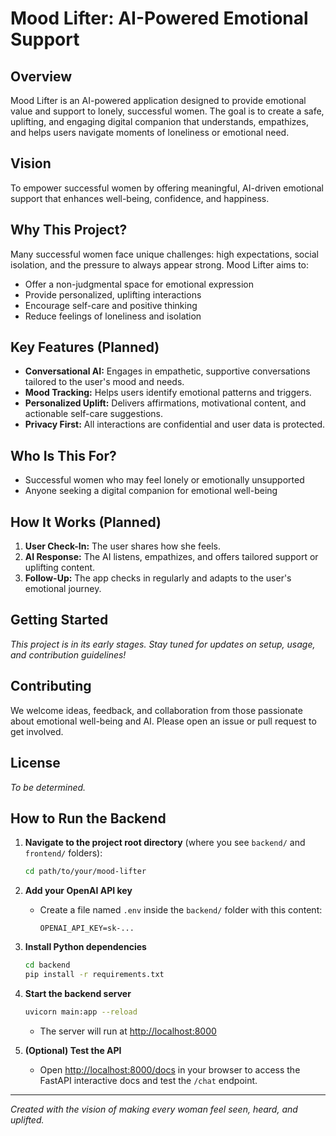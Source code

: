 # Mood Lifter: AI-Powered Emotional Support

## Overview
Mood Lifter is an AI-powered application designed to provide emotional value and support to lonely, successful women. The goal is to create a safe, uplifting, and engaging digital companion that understands, empathizes, and helps users navigate moments of loneliness or emotional need.

## Vision
To empower successful women by offering meaningful, AI-driven emotional support that enhances well-being, confidence, and happiness.

## Why This Project?
Many successful women face unique challenges: high expectations, social isolation, and the pressure to always appear strong. Mood Lifter aims to:
- Offer a non-judgmental space for emotional expression
- Provide personalized, uplifting interactions
- Encourage self-care and positive thinking
- Reduce feelings of loneliness and isolation

## Key Features (Planned)
- **Conversational AI:** Engages in empathetic, supportive conversations tailored to the user's mood and needs.
- **Mood Tracking:** Helps users identify emotional patterns and triggers.
- **Personalized Uplift:** Delivers affirmations, motivational content, and actionable self-care suggestions.
- **Privacy First:** All interactions are confidential and user data is protected.

## Who Is This For?
- Successful women who may feel lonely or emotionally unsupported
- Anyone seeking a digital companion for emotional well-being

## How It Works (Planned)
1. **User Check-In:** The user shares how she feels.
2. **AI Response:** The AI listens, empathizes, and offers tailored support or uplifting content.
3. **Follow-Up:** The app checks in regularly and adapts to the user's emotional journey.

## Getting Started
*This project is in its early stages. Stay tuned for updates on setup, usage, and contribution guidelines!*

## Contributing
We welcome ideas, feedback, and collaboration from those passionate about emotional well-being and AI. Please open an issue or pull request to get involved.

## License
*To be determined.*

## How to Run the Backend

1. **Navigate to the project root directory** (where you see `backend/` and `frontend/` folders):
   ```bash
   cd path/to/your/mood-lifter
   ```

2. **Add your OpenAI API key**
   - Create a file named `.env` inside the `backend/` folder with this content:
     ```
     OPENAI_API_KEY=sk-...
     ```

3. **Install Python dependencies**
   ```bash
   cd backend
   pip install -r requirements.txt
   ```

4. **Start the backend server**
   ```bash
   uvicorn main:app --reload
   ```
   - The server will run at [http://localhost:8000](http://localhost:8000)

5. **(Optional) Test the API**
   - Open [http://localhost:8000/docs](http://localhost:8000/docs) in your browser to access the FastAPI interactive docs and test the `/chat` endpoint.

---

*Created with the vision of making every woman feel seen, heard, and uplifted.*